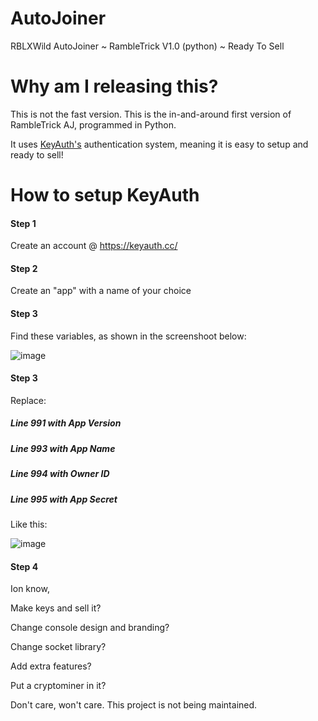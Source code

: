 # AutoJoiner
RBLXWild AutoJoiner ~ RambleTrick V1.0 (python) ~ Ready To Sell

# Why am I releasing this?
This is not the fast version. This is the in-and-around first version of RambleTrick AJ, programmed in Python.

It uses [KeyAuth's](https://keyauth.cc/) authentication system, meaning it is easy to setup and ready to sell!

# How to setup KeyAuth

#### Step 1

Create an account @ https://keyauth.cc/

#### Step 2

Create an "app" with a name of your choice

#### Step 3

Find these variables, as shown in the screenshoot below:

![image](https://github.com/Tescoo/auto-joiner/assets/66729830/0281d5e8-00e9-4f2e-8fff-ddcdccb5d3dd)

#### Step 3

Replace:

##### Line 991 with App Version

##### Line 993 with App Name

##### Line 994 with Owner ID

##### Line 995 with App Secret

Like this: 

![image](https://github.com/Tescoo/auto-joiner/assets/66729830/c52c640d-6e53-4735-93c2-08bcb520bde8)

#### Step 4

Ion know,

Make keys and sell it?

Change console design and branding?

Change socket library?

Add extra features?

Put a cryptominer in it?

Don't care, won't care. This project is not being maintained.
